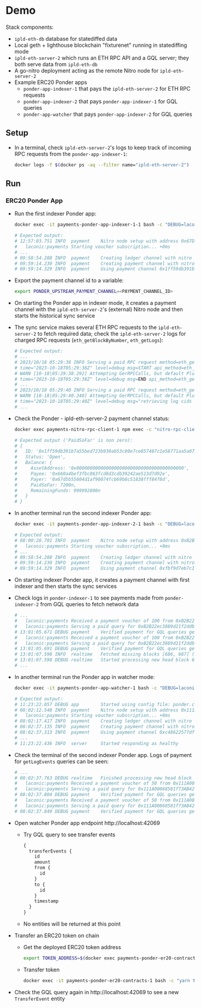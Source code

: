 # Demo

Stack components:
* `ipld-eth-db` database for statediffed data
* Local geth + lighthouse blockchain "fixturenet" running in statediffing mode
* `ipld-eth-server-2` which runs an ETH RPC API and a GQL server; they both serve data from `ipld-eth-db`
* A go-nitro deployment acting as the remote Nitro node for `ipld-eth-server-2`
* Example ERC20 Ponder apps
  * `ponder-app-indexer-1` that pays the `ipld-eth-server-2` for ETH RPC requests
  * `ponder-app-indexer-2` that pays `ponder-app-indexer-1` for GQL queries
  * `ponder-app-watcher` that pays `ponder-app-indexer-2` for GQL queries

## Setup

* In a terminal, check `ipld-eth-server-2`'s logs to keep track of incoming RPC requests from the `ponder-app-indexer-1`:

  ```bash
  docker logs -f $(docker ps -aq --filter name="ipld-eth-server-2")
  ```

## Run

### ERC20 Ponder App

* Run the first indexer Ponder app:

  ```bash
  docker exec -it payments-ponder-app-indexer-1-1 bash -c "DEBUG=laconic:payments pnpm start"

  # Expected output:
  # 12:57:03.751 INFO  payment    Nitro node setup with address 0x67D5b55604d1aF90074FcB69b8C51838FFF84f8d
  #   laconic:payments Starting voucher subscription... +0ms
  # ...
  # 09:58:54.288 INFO  payment    Creating ledger channel with nitro node 0x660a4bEF3fbC863Fcd8D3CDB39242aE513d7D92e ...
  # 09:59:14.230 INFO  payment    Creating payment channel with nitro node 0x660a4bEF3fbC863Fcd8D3CDB39242aE513d7D92e ...
  # 09:59:14.329 INFO  payment    Using payment channel 0x1ff59db391b7a55bed723b930ab53c80e7ce857487c1e58771aa5a0737d71625
  ```

* Export the payment channel id to a variable:

  ```bash
  export PONDER_UPSTREAM_PAYMENT_CHANNEL=<PAYMENT_CHANNEL_ID>
  ```

* On starting the Ponder app in indexer mode, it creates a payment channel with the `ipld-eth-server-2`'s (external) Nitro node and then starts the historical sync service

* The sync service makes several ETH RPC requests to the `ipld-eth-server-2` to fetch required data; check the `ipld-eth-server-2` logs for charged RPC requests (`eth_getBlockByNumber`, `eth_getLogs`):

  ```bash
  # Expected output:
  # ...
  # 2023/10/18 05:29:38 INFO Serving a paid RPC request method=eth_getBlockByNumber cost=50 sender=0x67D5b55604d1aF90074FcB69b8C51838FFF84f8d
  # time="2023-10-18T05:29:38Z" level=debug msg=START api_method=eth_getBlockByNumber api_params="[latest true]" api_reqid=0 conn="172.26.0.19:42306" user_id= uuid=54992dc3-6d77-11ee-9ede-0242ac1a000f
  # WARN [10-18|05:29:38.292] Attempting GerRPCCalls, but default PluginLoader has not been initialized
  # time="2023-10-18T05:29:38Z" level=debug msg=END api_method=eth_getBlockByNumber api_params="[latest true]" api_reqid=0 conn="172.26.0.19:42306" duration=22 user_id= uuid=54992dc3-6d77-11ee-9ede-0242ac1a000f
  # ...
  # 2023/10/18 05:29:40 INFO Serving a paid RPC request method=eth_getLogs cost=50 sender=0x67D5b55604d1aF90074FcB69b8C51838FFF84f8d
  # WARN [10-18|05:29:40.340] Attempting GerRPCCalls, but default PluginLoader has not been initialized
  # time="2023-10-18T05:29:40Z" level=debug msg="retrieving log cids for receipt ids"
  # ...
  ```

* Check the Ponder - ipld-eth-server-2 payment channel status:

  ```bash
  docker exec payments-nitro-rpc-client-1 npm exec -c "nitro-rpc-client get-payment-channel $PONDER_UPSTREAM_PAYMENT_CHANNEL -s false -h go-nitro -p 4006"

  # Expected output ('PaidSoFar' is non zero):
  # {
  #   ID: '0x1ff59db391b7a55bed723b930ab53c80e7ce857487c1e58771aa5a0737d71625',
  #   Status: 'Open',
  #   Balance: {
  #     AssetAddress: '0x0000000000000000000000000000000000000000',
  #     Payee: '0x660a4bef3fbc863fcd8d3cdb39242ae513d7d92e',
  #     Payer: '0x67d5b55604d1af90074fcb69b8c51838fff84f8d',
  #     PaidSoFar: 7200n,
  #     RemainingFunds: 999992800n
  #   }
  # }
  ```

* In another terminal run the second indexer Ponder app:

  ```bash
  docker exec -it payments-ponder-app-indexer-2-1 bash -c "DEBUG=laconic:payments pnpm start"

  # Expected output:
  # 08:00:28.701 INFO  payment    Nitro node setup with address 0xB2B22ec3889d11f2ddb1A1Db11e80D20EF367c01
  #   laconic:payments Starting voucher subscription... +0ms
  # ...
  # 09:58:54.288 INFO  payment    Creating ledger channel with nitro node 0x67D5b55604d1aF90074FcB69b8C51838FFF84f8d ...
  # 09:59:14.230 INFO  payment    Creating payment channel with nitro node 0x67D5b55604d1aF90074FcB69b8C51838FFF84f8d ...
  # 09:59:14.329 INFO  payment    Using payment channel 0xfbf9d7eb7c18446883c7f57f4c94db5607f414a224b3e921c787db07371d2a70
  ```

* On starting indexer Ponder app, it creates a payment channel with first indexer and then starts the sync services

* Check logs in `ponder-indexer-1` to see payments made from `ponder-indexer-2` from GQL queries to fetch network data

  ```bash
  # ...
  #   laconic:payments Received a payment voucher of 100 from 0xB2B22ec3889d11f2ddb1A1Db11e80D20EF367c01 +23ms
  #   laconic:payments Serving a paid query for 0xB2B22ec3889d11f2ddb1A1Db11e80D20EF367c01 +0ms
  # 13:01:05.671 DEBUG payment    Verified payment for GQL queries getEthLogs
  #   laconic:payments Received a payment voucher of 100 from 0xB2B22ec3889d11f2ddb1A1Db11e80D20EF367c01 +20ms
  #   laconic:payments Serving a paid query for 0xB2B22ec3889d11f2ddb1A1Db11e80D20EF367c01 +0ms
  # 13:01:05.691 DEBUG payment    Verified payment for GQL queries getEthBlock
  # 13:01:07.598 INFO  realtime   Fetched missing blocks [686, 687] (network=fixturenet)
  # 13:01:07.598 DEBUG realtime   Started processing new head block 686 (network=fixturenet)
  # ...
  ```

* In another terminal run the Ponder app in watcher mode:

  ```bash
  docker exec -it payments-ponder-app-watcher-1 bash -c "DEBUG=laconic:payments pnpm start"

  # Expected output:
  # 11:23:22.057 DEBUG app        Started using config file: ponder.config.ts
  # 08:02:12.548 INFO  payment    Nitro node setup with address 0x111A00868581f73AB42FEEF67D235Ca09ca1E8db
  #   laconic:payments Starting voucher subscription... +0ms
  # 08:02:17.417 INFO  payment    Creating ledger channel with nitro node 0xB2B22ec3889d11f2ddb1A1Db11e80D20EF367c01 ...
  # 08:02:37.135 INFO  payment    Creating payment channel with nitro node 0xB2B22ec3889d11f2ddb1A1Db11e80D20EF367c01 ...
  # 08:02:37.313 INFO  payment    Using payment channel 0xc48622577dfa389283beb19ed946274eb034587d72e61445dc997304be671f1a
  # ...
  # 11:23:22.436 INFO  server     Started responding as healthy
  ```

* Check the terminal of the second indexer Ponder app. Logs of payment for `getLogEvents` queries can be seen:

  ```bash
  # ...
  # 08:02:37.763 DEBUG realtime   Finished processing new head block 89 (network=fixturenet)
  #   laconic:payments Received a payment voucher of 50 from 0x111A00868581f73AB42FEEF67D235Ca09ca1E8db +444ms
  #   laconic:payments Serving a paid query for 0x111A00868581f73AB42FEEF67D235Ca09ca1E8db +1ms
  # 08:02:37.804 DEBUG payment    Verified payment for GQL queries getLogEvents
  #   laconic:payments Received a payment voucher of 50 from 0x111A00868581f73AB42FEEF67D235Ca09ca1E8db +45ms
  #   laconic:payments Serving a paid query for 0x111A00868581f73AB42FEEF67D235Ca09ca1E8db +0ms
  # 08:02:37.849 DEBUG payment    Verified payment for GQL queries getLogEvents
  ```

* Open watcher Ponder app endpoint http://localhost:42069

  * Try GQL query to see transfer events
    
    ```graphql
    {
      transferEvents {
        id
        amount
        from {
          id
        }
        to {
          id
        }
        timestamp
      }
    }
    ```
  
  * No entities will be returned at this point

* Transfer an ERC20 token on chain

  * Get the deployed ERC20 token address

    ```bash
    export TOKEN_ADDRESS=$(docker exec payments-ponder-er20-contracts-1 jq -r '.address' ./deployment/erc20-address.json)
    ```
  
  * Transfer token
  
    ```bash
    docker exec -it payments-ponder-er20-contracts-1 bash -c "yarn token:transfer:docker --token ${TOKEN_ADDRESS} --to 0xe22AD83A0dE117bA0d03d5E94Eb4E0d80a69C62a --amount 5000"
    ```

* Check the GQL query again in http://localhost:42069 to see a new `TransferEvent` entity
